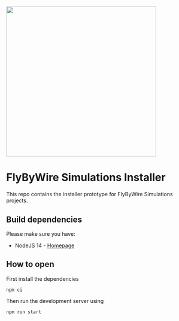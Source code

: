 # <img src="https://raw.githubusercontent.com/flybywiresim/fbw-branding/master/svg/FBW-Logo.svg" placeholder="FlyByWire" width="400"/>

# FlyByWire Simulations Installer

This repo contains the installer prototype for FlyByWire Simulations projects.

## Build dependencies

Please make sure you have:
- NodeJS 14 - [Homepage](https://nodejs.org/en/)

## How to open

First install the dependencies
```shell script
npm ci
```

Then run the development server using
```shell script
npm run start
```

